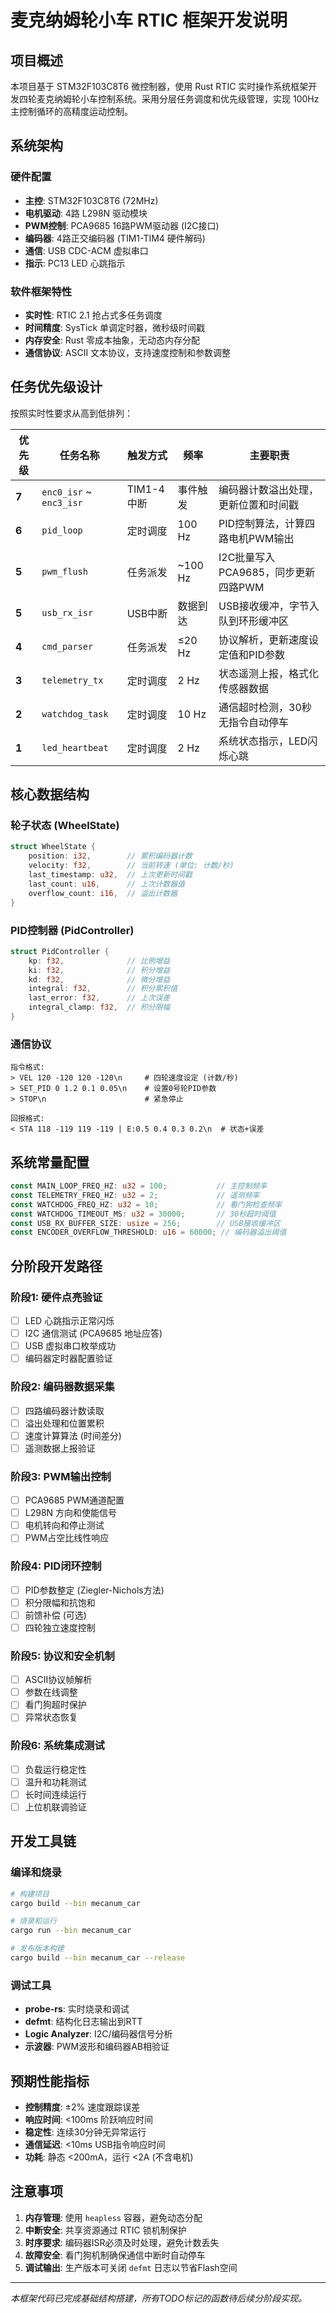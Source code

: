 # 麦克纳姆轮小车 RTIC 框架开发说明

## 项目概述

本项目基于 STM32F103C8T6 微控制器，使用 Rust RTIC 实时操作系统框架开发四轮麦克纳姆轮小车控制系统。采用分层任务调度和优先级管理，实现 100Hz 主控制循环的高精度运动控制。

## 系统架构

### 硬件配置
- **主控**: STM32F103C8T6 (72MHz)
- **电机驱动**: 4路 L298N 驱动模块
- **PWM控制**: PCA9685 16路PWM驱动器 (I2C接口)
- **编码器**: 4路正交编码器 (TIM1-TIM4 硬件解码)
- **通信**: USB CDC-ACM 虚拟串口
- **指示**: PC13 LED 心跳指示

### 软件框架特性
- **实时性**: RTIC 2.1 抢占式多任务调度
- **时间精度**: SysTick 单调定时器，微秒级时间戳
- **内存安全**: Rust 零成本抽象，无动态内存分配
- **通信协议**: ASCII 文本协议，支持速度控制和参数调整

## 任务优先级设计

按照实时性要求从高到低排列：

| 优先级 | 任务名称 | 触发方式 | 频率 | 主要职责 |
|--------|----------|----------|------|----------|
| **7** | `enc0_isr` ~ `enc3_isr` | TIM1-4 中断 | 事件触发 | 编码器计数溢出处理，更新位置和时间戳 |
| **6** | `pid_loop` | 定时调度 | 100 Hz | PID控制算法，计算四路电机PWM输出 |
| **5** | `pwm_flush` | 任务派发 | ~100 Hz | I2C批量写入PCA9685，同步更新四路PWM |
| **5** | `usb_rx_isr` | USB中断 | 数据到达 | USB接收缓冲，字节入队到环形缓冲区 |
| **4** | `cmd_parser` | 任务派发 | ≤20 Hz | 协议解析，更新速度设定值和PID参数 |
| **3** | `telemetry_tx` | 定时调度 | 2 Hz | 状态遥测上报，格式化传感器数据 |
| **2** | `watchdog_task` | 定时调度 | 10 Hz | 通信超时检测，30秒无指令自动停车 |
| **1** | `led_heartbeat` | 定时调度 | 2 Hz | 系统状态指示，LED闪烁心跳 |

## 核心数据结构

### 轮子状态 (WheelState)
```rust
struct WheelState {
    position: i32,        // 累积编码器计数
    velocity: f32,        // 当前转速 (单位: 计数/秒)
    last_timestamp: u32,  // 上次更新时间戳
    last_count: u16,      // 上次计数器值
    overflow_count: i16,  // 溢出计数器
}
```

### PID控制器 (PidController)
```rust
struct PidController {
    kp: f32,              // 比例增益
    ki: f32,              // 积分增益  
    kd: f32,              // 微分增益
    integral: f32,        // 积分累积值
    last_error: f32,      // 上次误差
    integral_clamp: f32,  // 积分限幅
}
```

### 通信协议
```
指令格式:
> VEL 120 -120 120 -120\n     # 四轮速度设定 (计数/秒)
> SET_PID 0 1.2 0.1 0.05\n    # 设置0号轮PID参数
> STOP\n                      # 紧急停止

回报格式:  
< STA 118 -119 119 -119 | E:0.5 0.4 0.3 0.2\n  # 状态+误差
```

## 系统常量配置

```rust
const MAIN_LOOP_FREQ_HZ: u32 = 100;           // 主控制频率
const TELEMETRY_FREQ_HZ: u32 = 2;             // 遥测频率
const WATCHDOG_FREQ_HZ: u32 = 10;             // 看门狗检查频率
const WATCHDOG_TIMEOUT_MS: u32 = 30000;       // 30秒超时阈值
const USB_RX_BUFFER_SIZE: usize = 256;        // USB接收缓冲区
const ENCODER_OVERFLOW_THRESHOLD: u16 = 60000; // 编码器溢出阈值
```

## 分阶段开发路径

### 阶段1: 硬件点亮验证
- [ ] LED 心跳指示正常闪烁
- [ ] I2C 通信测试 (PCA9685 地址应答)
- [ ] USB 虚拟串口枚举成功
- [ ] 编码器定时器配置验证

### 阶段2: 编码器数据采集
- [ ] 四路编码器计数读取
- [ ] 溢出处理和位置累积
- [ ] 速度计算算法 (时间差分)
- [ ] 遥测数据上报验证

### 阶段3: PWM输出控制
- [ ] PCA9685 PWM通道配置
- [ ] L298N 方向和使能信号
- [ ] 电机转向和停止测试
- [ ] PWM占空比线性响应

### 阶段4: PID闭环控制
- [ ] PID参数整定 (Ziegler-Nichols方法)
- [ ] 积分限幅和抗饱和
- [ ] 前馈补偿 (可选)
- [ ] 四轮独立速度控制

### 阶段5: 协议和安全机制
- [ ] ASCII协议帧解析
- [ ] 参数在线调整
- [ ] 看门狗超时保护
- [ ] 异常状态恢复

### 阶段6: 系统集成测试
- [ ] 负载运行稳定性
- [ ] 温升和功耗测试
- [ ] 长时间连续运行
- [ ] 上位机联调验证

## 开发工具链

### 编译和烧录
```bash
# 构建项目
cargo build --bin mecanum_car

# 烧录和运行
cargo run --bin mecanum_car

# 发布版本构建
cargo build --bin mecanum_car --release
```

### 调试工具
- **probe-rs**: 实时烧录和调试
- **defmt**: 结构化日志输出到RTT
- **Logic Analyzer**: I2C/编码器信号分析
- **示波器**: PWM波形和编码器AB相验证

## 预期性能指标

- **控制精度**: ±2% 速度跟踪误差
- **响应时间**: <100ms 阶跃响应时间
- **稳定性**: 连续30分钟无异常运行
- **通信延迟**: <10ms USB指令响应时间
- **功耗**: 静态 <200mA，运行 <2A (不含电机)

## 注意事项

1. **内存管理**: 使用 `heapless` 容器，避免动态分配
2. **中断安全**: 共享资源通过 RTIC 锁机制保护
3. **时序要求**: 编码器ISR必须及时处理，避免计数丢失
4. **故障安全**: 看门狗机制确保通信中断时自动停车
5. **调试输出**: 生产版本可关闭 `defmt` 日志以节省Flash空间

---

*本框架代码已完成基础结构搭建，所有TODO标记的函数待后续分阶段实现。*